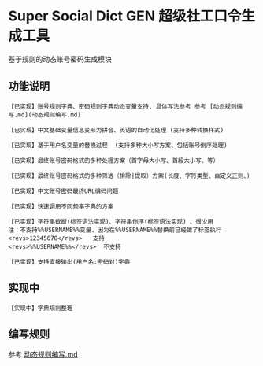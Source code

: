 # Super Social Dict GEN 超级社工口令生成工具  

基于规则的动态账号密码生成模块

## 功能说明

```
【已实现】账号规则字典、密码规则字典动态变量支持, 具体写法参考 参考 [动态规则编写.md](动态规则编写.md) 

【已实现】中文基础变量信息变形为拼音、英语的自动化处理 (支持多种转换样式)

【已实现】基于用户名变量的替换过程  (支持多种大小写方案、包括账号倒序处理)

【已实现】最终账号密码格式的多种处理方案（首字母大小写、首段大小写、等）

【已实现】最终账号密码格式的多种筛选（排除|提取）方案(长度、字符类型、自定义正则、)

【已实现】中文账号密码最终URL编码问题

【已实现】快速调用不同频率字典的方案

【已实现】字符串截断(标签语法实现)、字符串倒序(标签语法实现) 、很少用
注：不支持%%USERNAME%%变量，因为在%%USERNAME%%替换前已经做了标签执行
<revs>12345678</revs>   支持
<revs>%%USERNAME%%</revs>  不支持

【已实现】支持直接输出(用户名:密码对)字典
```


## 实现中

```
【实现中】字典规则整理
```

## 编写规则

参考 [动态规则编写.md](动态规则编写.md)

